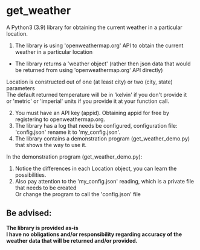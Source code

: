 # get_weather

A Python3 (3.9) library for obtaining the current weather in a particular location.

1.  The library is using 'openweathermap.org' API to obtain the current weather in a particular location  
* The library returns a 'weather object' (rather then json data that would be returned from using 'openweathermap.org' API directly)  
    
Location is constructed out of one (at least city) or two (city, state) parameters  
The default returned temperature will be in 'kelvin' if you don't provide it  
or 'metric' or 'imperial' units if you provide it at your function call.  
    
2.  You must have an API key (appid). Obtaining appid for free by registering to openweathermap.org.  
3.  The library has a log that needs be configured, configuration file: 'config.json' rename it to 'my_config.json'.  
4.  The library contains a demonstration program (get_weather_demo.py) that shows the way to use it.  
  
In the demonstration program (get_weather_demo.py):  
1.  Notice the differences in each Location object, you can learn the possibilities.  
2.  Also pay attention to the 'my_config.json' reading, which is a private file that needs to be created  
Or change the program to call the 'config.json' file  

## Be advised:  
**The library is provided as-is**  
**I have no obligations and/or responsibility regarding accuracy of the weather data that will be returned and/or provided.**  
